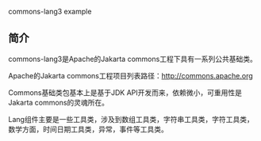 commons-lang3 example

## 简介

commons-lang3是Apache的Jakarta commons工程下具有一系列公共基础类。

Apache的Jakarta commons工程项目列表路径：http://commons.apache.org

Commons基础类包基本上是基于JDK API开发而来，依赖微小，可重用性是Jakarta commons的灵魂所在。

Lang组件主要是一些工具类，涉及到数组工具类，字符串工具类，字符工具类，数学方面，时间日期工具类，异常，事件等工具类。